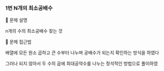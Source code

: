 ### 1번 N개의 최소공배수

📌 문제 설명

n개의 수의 최소공배수 찾는 것

📌 문제 접근법

배열에 모든 원소 곱하고 큰 수부터 나누며 공배수가 되는지 확인하는 방식을 하였다

그러나 되지 않아서 두 수의 곱에 최대공약수를 나누는 정석적인 방법으로 풀이하였
